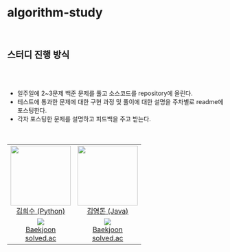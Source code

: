 # algorithm-study

<br/>

## 스터디 진행 방식

<br/><br/>
- 일주일에 2~3문제 백준 문제를 풀고 소스코드를 repository에 올린다.<br/>
- 테스트에 통과한 문제에 대한 구현 과정 및 풀이에 대한 설명을 주차별로 readme에 포스팅한다.<br/>
- 각자 포스팅한 문제를 설명하고 피드백을 주고 받는다.<br/>
<br/><br/>
<table>
    <tr>
      <td height="140px" align="center"> <a href="https://github.com/hesoo98"><img src="https://avatars.githubusercontent.com/u/8851063?v=4" width="140px" /><br/>김희수 (Python)</a></td>
      <td height="140px" align="center"> <a href="https://github.com/tenta3802"><img src="https://avatars.githubusercontent.com/u/84509774?v=4" width="140px" /><br/>김영돈 (Java)</a></td>
    </tr>
    <tr>
      <td align="center"><a href="https://solved.ac/anaooauc1236"><img src="http://mazassumnida.wtf/api/mini/generate_badge?boj=hesoo98" /></a><br/><a href="https://www.acmicpc.net/user/hesoo98">Baekjoon</a><br/><a href="https://solved.ac/profile/hesoo98">solved.ac</a></td>
      <td align="center"><a href="https://solved.ac/blackberry97"><img src="http://mazassumnida.wtf/api/mini/generate_badge?boj=tenta3802" /></a><br/><a href="https://www.acmicpc.net/user/tenta3802">Baekjoon</a><br/><a href="https://solved.ac/profile/blackberry97">solved.ac</a></td>
  </tr>
  
</table>
